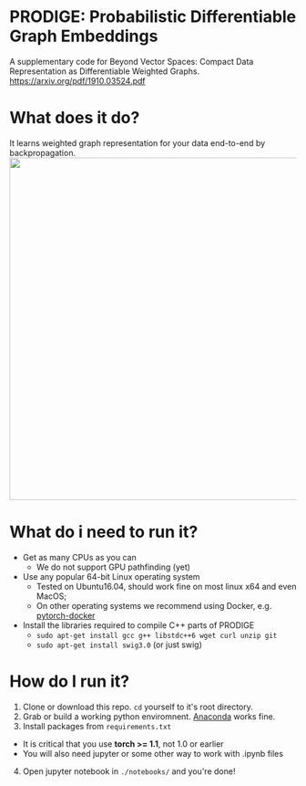 # PRODIGE: Probabilistic Differentiable Graph Embeddings
A supplementary code for Beyond Vector Spaces: Compact Data Representation as Differentiable Weighted Graphs.
https://arxiv.org/pdf/1910.03524.pdf

# What does it do?
It learns weighted graph representation for your data end-to-end by backpropagation.
<img src="https://raw.githubusercontent.com/neurips-anonymous/prodige/master/demo.png" width=600px>

# What do i need to run it?
* Get as many CPUs as you can
  * We do not support GPU pathfinding (yet)
* Use any popular 64-bit Linux operating system
  * Tested on Ubuntu16.04, should work fine on most linux x64 and even MacOS;
  * On other operating systems we recommend using Docker, e.g. [pytorch-docker](https://hub.docker.com/r/pytorch/pytorch)
* Install the libraries required to compile C++ parts of PRODIGE
  * ```sudo apt-get install gcc g++ libstdc++6 wget curl unzip git```
  * ```sudo apt-get install swig3.0``` (or just swig)
  

# How do I run it?
1. Clone or download this repo. `cd` yourself to it's root directory.
2. Grab or build a working python enviromnent. [Anaconda](https://www.anaconda.com/) works fine.
3. Install packages from `requirements.txt`
 * It is critical that you use __torch >= 1.1__, not 1.0 or earlier 
 * You will also need jupyter or some other way to work with .ipynb files
4. Open jupyter notebook in `./notebooks/` and you're done!
